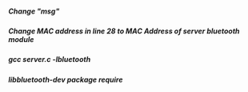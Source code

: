 ##### Change "msg"
##### Change MAC address in line 28 to MAC Address of server bluetooth module
##### gcc server.c -lbluetooth
##### libbluetooth-dev package require
